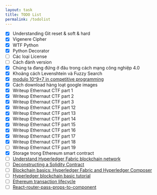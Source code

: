 ```yaml
---
layout: task
title: TODO List
permalink: /todolist
---
```


- [x] Understanding Git reset & soft & hard
- [x] Vigenere Cipher
- [x] WTF Python
- [x] Python Decorator
- [ ] Các loại License
- [ ] Cách đánh version
- [x] Chúng ta đang đứng ở đâu trong cách mạng công nghiệp 4.0
- [x] Khoảng cách Levenshtein và Fuzzy Search
- [x] [modulo 10^9+7 in competitive programming](https://www.quora.com/What-exactly-is-print-it-modulo-10-9-+-7-in-competitive-programming-web-sites)
- [x] Cách download hàng loạt google images
- [x] Writeup Ethernaut CTF part 1
- [x] Writeup Ethernaut CTF part 2
- [x] Writeup Ethernaut CTF part 3
- [x] Writeup Ethernaut CTF part 12
- [x] Writeup Ethernaut CTF part 13
- [x] Writeup Ethernaut CTF part 14
- [x] Writeup Ethernaut CTF part 15
- [x] Writeup Ethernaut CTF part 16
- [x] Writeup Ethernaut CTF part 17
- [x] Writeup Ethernaut CTF part 18
- [ ] Writeup Ethernaut CTF part 19
- [x] Storage trong Ethereum smart contract
- [ ] [Understand Hyperledger Fabric blockchain network](https://hyperledger-fabric.readthedocs.io/en/latest/network/network.html)
- [ ] [Deconstructing a Solidity Contract](https://blog.zeppelin.solutions/deconstructing-a-solidity-contract-part-i-introduction-832efd2d7737)
- [ ] [Blockchain basics: Hyperledger Fabric and Hyperledger Composer](https://www.ibm.com/developerworks/cloud/library/cl-blockchain-hyperledger-fabric-hyperledger-composer-compared/index.html)
- [ ] [Hyperledger blockchain basic tutorial](https://www.ibm.com/developerworks/cloud/library/cl-model-test-your-blockchain-network-with-hyperledger-composer-playground/index.html)
- [ ] [Ethereum transaction lifecycle](https://medium.com/blockchannel/life-cycle-of-an-ethereum-transaction-e5c66bae0f6e)
- [ ] [React-router-pass-props-to-component](https://tylermcginnis.com/react-router-pass-props-to-components/)

